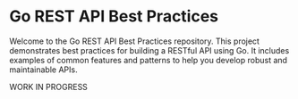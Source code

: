 # Go REST API Best Practices

Welcome to the Go REST API Best Practices repository. This project demonstrates best practices for building a RESTful API using Go. It includes examples of common features and patterns to help you develop robust and maintainable APIs.


WORK IN  PROGRESS
